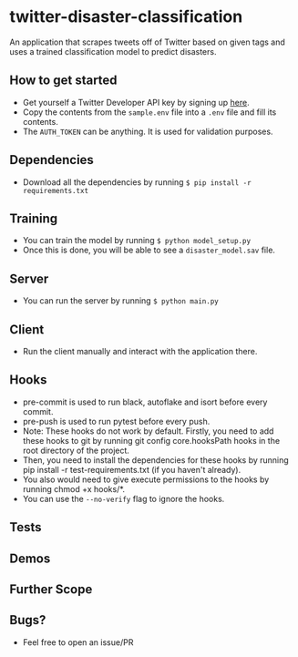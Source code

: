 # twitter-disaster-classification
An application that scrapes tweets off of Twitter based on given tags and uses a trained classification model to predict disasters.

## How to get started
- Get yourself a Twitter Developer API key by signing up [here](https://developer.twitter.com/en).
- Copy the contents from the `sample.env` file into a `.env` file and fill its contents.
- The `AUTH_TOKEN` can be anything. It is used for validation purposes.

## Dependencies
- Download all the dependencies by running 
  `$ pip install -r requirements.txt`
  
## Training
- You can train the model by running 
  `$ python model_setup.py`
- Once this is done, you will be able to see a `disaster_model.sav` file.

## Server
- You can run the server by running
  `$ python main.py`

## Client
- Run the client manually and interact with the application there.

## Hooks
- pre-commit is used to run black, autoflake and isort before every commit.
- pre-push is used to run pytest before every push.
- Note: These hooks do not work by default. Firstly, you need to add these hooks to git by running git config core.hooksPath hooks in the root directory of the project.
- Then, you need to install the dependencies for these hooks by running pip install -r test-requirements.txt (if you haven't already).
- You also would need to give execute permissions to the hooks by running chmod +x hooks/*.
- You can use the `--no-verify` flag to ignore the hooks.


## Tests

## Demos

## Further Scope

## Bugs?
- Feel free to open an issue/PR
